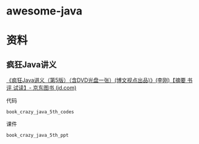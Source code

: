 # awesome-java

# 资料

## 疯狂Java讲义

[《疯狂Java讲义（第5版）（含DVD光盘一张）(博文视点出品)》(李刚)【摘要 书评 试读】- 京东图书 (jd.com)](https://item.jd.com/12518025.html#crumb-wrap)

代码

```
book_crazy_java_5th_codes
```

课件

```
book_crazy_java_5th_ppt
```

